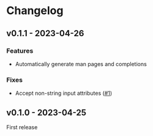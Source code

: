 # Changelog

## v0.1.1 - 2023-04-26

### Features

- Automatically generate man pages and completions

### Fixes

- Accept non-string input attributes ([#1](https://github.com/nix-community/nix-melt/issues/1))

## v0.1.0 - 2023-04-25

First release
